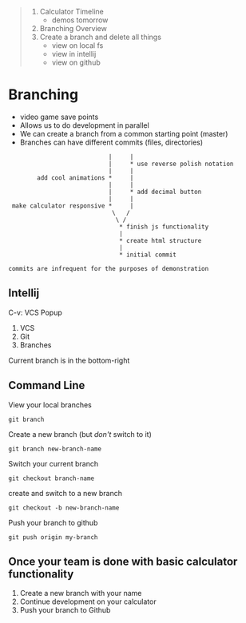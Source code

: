 > 1. Calculator Timeline
>    - demos tomorrow
> 1. Branching Overview
> 1. Create a branch and delete all things
>    - view on local fs
>    - view in intellij
>    - view on github

# Branching

- video game save points
- Allows us to do development in parallel
- We can create a branch from a common starting point (master)
- Branches can have different commits (files, directories)

```
                            |     |
                            |     * use reverse polish notation
                            |     |
        add cool animations *     |
                            |     |
                            |     * add decimal button
                            |     |
 make calculator responsive *     | 
                             \   /
                              \ /
                               * finish js functionality
                               |
                               * create html structure
                               |
                               * initial commit
       
commits are infrequent for the purposes of demonstration
```

## Intellij

C-v: VCS Popup

1. VCS
2. Git
3. Branches

Current branch is in the bottom-right

## Command Line

View your local branches

```
git branch
```

Create a new branch (but *don't* switch to it)

```
git branch new-branch-name
```

Switch your current branch

```
git checkout branch-name
```

create and switch to a new branch

```
git checkout -b new-branch-name
```

Push your branch to github

```
git push origin my-branch
```

## Once your team is done with basic calculator functionality

1. Create a new branch with your name
1. Continue development on your calculator
1. Push your branch to Github

